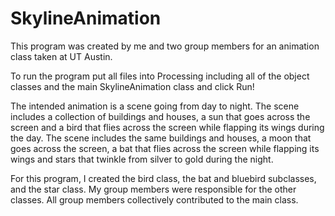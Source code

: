 # SkylineAnimation
This program was created by me and two group members for an animation class taken at UT Austin.

To run the program put all files into Processing including all of the object classes and the main SkylineAnimation class and click Run!

The intended animation is a scene going from day to night. The scene includes
a collection of buildings and houses, a sun that goes across the screen and a
bird that flies across the screen while flapping its wings during the day. The
scene includes the same buildings and houses, a moon that goes across the screen,
a bat that flies across the screen while flapping its wings and stars that
twinkle from silver to gold during the night. 

For this program, I created the bird class, the bat and bluebird subclasses, and the star class. My group members were responsible for the other classes. All group members collectively contributed to the main class.
